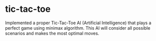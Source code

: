 # tic-tac-toe 
Implemented a proper Tic-Tac-Toe AI (Artificial Intelligence) that plays a perfect game using minimax algorithm. 
This AI will consider all possible scenarios and makes the most optimal moves.
